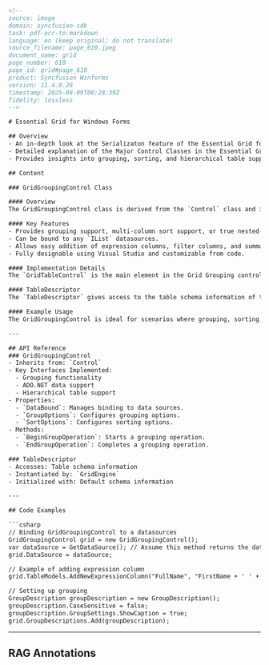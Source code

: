 ```html
<!-- 
source: image
domain: syncfusion-sdk
task: pdf-ocr-to-markdown
language: en (keep original; do not translate)
source_filename: page_610.jpeg
document_name: grid
page_number: 610
page_id: grid#page_610
product: Syncfusion Winforms
version: 11.4.0.26
timestamp: 2025-08-09T06:28:39Z
fidelity: lossless
-->

# Essential Grid for Windows Forms

## Overview
- An in-depth look at the Serializaton feature of the Essential Grid for Windows Forms.
- Detailed explanation of the Major Control Classes in the Essential Grid, focusing on `GridGroupingControl`.
- Provides insights into grouping, sorting, and hierarchical table support.

## Content

### GridGroupingControl Class

#### Overview
The GridGroupingControl class is derived from the `Control` class and implements several interfaces that add grouping support to this class. Provides support for displaying ADO.NET data and other data sources in a grid. Data will be loaded from the given datasources and changes will be written back to the datasource.

#### Key Features
- Provides grouping support, multi-column sort support, or true nested-table hierarchical support in a grid.
- Can be bound to any `IList` datasources.
- Allows easy addition of expression columns, filter columns, and summary rows.
- Fully designable using Visual Studio and customizable from code.

#### Implementation Details
The `GridTableControl` is the main element in the Grid Grouping control. The Grid Table control displays the rows from the `Syncfusion.Grouping.Table.DisplayElements` collection of the Grid Grouping control.Table using schema information stored in the `TableDescriptor`.

#### TableDescriptor
The `TableDescriptor` gives access to the table schema information of the root table in the datasource. The `TableDescriptor` object is instantiated by the `GridEngine` class and initialized with default schema information from the list assigned to the `DataSource`.

#### Example Usage
The GridGroupingControl is ideal for scenarios where grouping, sorting, and hierarchical table support are required. It offers a flexible and customizable way to display and interact with data in a grid format.

---

## API Reference
### GridGroupingControl
- Inherits from: `Control`
- Key Interfaces Implemented:
  - Grouping functionality
  - ADO.NET data support
  - Hierarchical table support
- Properties:
  - `DataBound`: Manages binding to data sources.
  - `GroupOptions`: Configures grouping options.
  - `SortOptions`: Configures sorting options.
- Methods:
  - `BeginGroupOperation`: Starts a grouping operation.
  - `EndGroupOperation`: Completes a grouping operation.

### TableDescriptor
- Accesses: Table schema information
- Instantiated by: `GridEngine`
- Initialized with: Default schema information

---

## Code Examples

```csharp
// Binding GridGroupingControl to a datasources
GridGroupingControl grid = new GridGroupingControl();
var dataSource = GetDataSource(); // Assume this method returns the data list.
grid.DataSource = dataSource;

// Example of adding expression column
grid.TableModels.AddNewExpressionColumn("FullName", "FirstName + ' ' + LastName");

// Setting up grouping
GroupDescription groupDescription = new GroupDescription();
groupDescription.CaseSensitive = false;
groupDescription.GroupSettings.ShowCaption = true;
grid.GroupDescriptions.Add(groupDescription);
```

---

## RAG Annotations
<!-- tags: [GridGroupingControl, TableDescriptor, GridEngine, ADO.NET, HierarchicalTableSupport] keywords: [grouping, sorting, expression columns, filter columns, summary rows, Visual Studio customization, Design-time Features, Runtime Features] -->
```